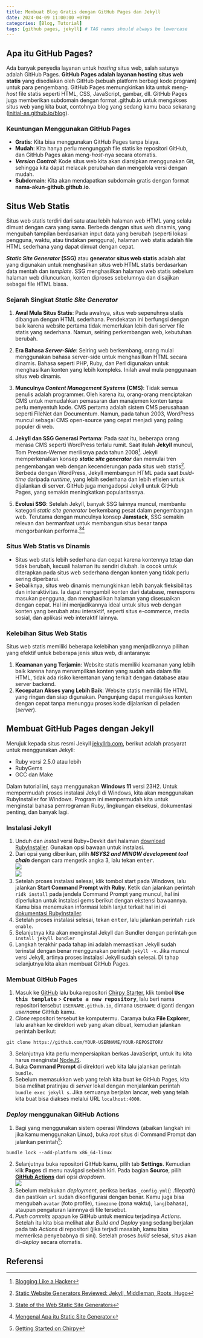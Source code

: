 ```yaml
---
title: Membuat Blog Gratis dengan GitHub Pages dan Jekyll
date: 2024-04-09 11:00:00 +0700
categories: [Blog, Tutorial]
tags: [github pages, jekyll] # TAG names should always be lowercase
---
```


## Apa itu GitHub Pages?
Ada banyak penyedia layanan untuk *hosting* situs web, salah satunya adalah GitHub Pages. **GitHub Pages adalah layanan hosting situs web statis** yang disediakan oleh GitHub (sebuah platform berbagi kode program) untuk para pengembang. GitHub Pages memungkinkan kita untuk meng-*host* file statis seperti HTML, CSS, JavaScript, gambar, dll. GitHub Pages juga memberikan subdomain dengan format .github.io untuk mengakses situs web yang kita buat, contohnya blog yang sedang kamu baca sekarang ([initial-as.github.io/blog](https://initial-as.github.io/blog)).
### Keuntungan Menggunakan GitHub Pages
-   **Gratis**: Kita bisa menggunakan GitHub Pages tanpa biaya.
-   **Mudah**: Kita hanya perlu mengunggah file statis ke repositori GitHub, dan GitHub Pages akan meng-*host*-nya secara otomatis.
-   ***Version Control***: Kode situs web kita akan diarsipkan menggunakan Git, sehingga kita dapat melacak perubahan dan mengelola versi dengan mudah.
-   **Subdomain**: Kita akan mendapatkan subdomain gratis dengan format  **nama-akun-github.github.io**.

## Situs Web Statis
Situs web statis terdiri dari satu atau lebih halaman web HTML yang selalu dimuat dengan cara yang sama. Berbeda dengan situs web dinamis, yang mengubah tampilan berdasarkan input data yang berubah (seperti lokasi pengguna, waktu, atau tindakan pengguna), halaman web statis adalah file HTML sederhana yang dapat dimuat dengan cepat.

***Static Site Generator* (SSG)** atau **generator situs web statis** adalah alat yang digunakan untuk menghasilkan situs web HTML statis berdasarkan data mentah dan *template*. SSG menghasilkan halaman web statis sebelum halaman web diluncurkan, konten diproses sebelumnya dan disajikan sebagai file HTML biasa.

### Sejarah Singkat *Static Site Generator*
1.  **Awal Mula Situs Statis**:
    Pada awalnya, situs web sepenuhnya statis dibangun dengan HTML sederhana. Pendekatan ini berfungsi dengan baik karena website pertama tidak memerlukan lebih dari server file statis yang sederhana. Namun, seiring perkembangan web, kebutuhan berubah.

2.  **Era Bahasa *Server-Side***: Seiring web berkembang, orang mulai menggunakan bahasa server-side untuk menghasilkan HTML secara dinamis. Bahasa seperti PHP, Ruby, dan Perl digunakan untuk menghasilkan konten yang lebih kompleks. Inilah awal mula penggunaan situs web dinamis.

3.  **Munculnya *Content Management Systems* (CMS)**: Tidak semua penulis adalah programmer. Oleh karena itu, orang-orang menciptakan CMS untuk memudahkan pemasaran dan manajemen konten tanpa perlu menyentuh kode. CMS pertama adalah sistem CMS perusahaan seperti FileNet dan Documentum. Namun, pada tahun 2003, WordPress muncul sebagai CMS open-source yang cepat menjadi yang paling populer di web.

4.  **Jekyll dan SSG Generasi Pertama**: Pada saat itu, beberapa orang merasa CMS seperti WordPress terlalu rumit. Saat itulah  **Jekyll**  muncul, Tom Preston-Werner merilisnya pada tahun 2008[^fn-nth-1]. Jekyll memperkenalkan konsep  ***static site generator*** dan memulai tren pengembangan web dengan kecenderungan pada situs web statis[^fn-nth-2]. Berbeda dengan WordPress, Jekyll membangun HTML pada saat  _build-time_  daripada  _runtime_, yang lebih sederhana dan lebih efisien untuk dijalankan di server. GitHub juga mengadopsi Jekyll untuk GitHub Pages, yang semakin meningkatkan popularitasnya.

5.  **Evolusi SSG**: Setelah Jekyll, banyak SSG lainnya muncul, membantu kategori  _static site generator_  berkembang pesat dalam pengembangan web. Terutama dengan munculnya konsep  **Jamstack**, SSG semakin relevan dan bermanfaat untuk membangun situs besar tanpa mengorbankan performa.[^fn-nth-3][^fn-nth-4]

### Situs Web Statis vs Dinamis
- Situs web statis lebih sederhana dan cepat karena kontennya tetap dan tidak berubah, kecuali halaman itu sendiri diubah. Ia cocok untuk diterapkan pada situs web sederhana dengan konten yang tidak perlu sering diperbarui.
- Sebaliknya, situs web dinamis memungkinkan lebih banyak fleksibilitas dan interaktivitas. Ia dapat mengambil konten dari database, merespons masukan pengguna, dan menghasilkan halaman yang disesuaikan dengan cepat. Hal ini menjadikannya ideal untuk situs web dengan konten yang berubah atau interaktif, seperti situs e-commerce, media sosial, dan aplikasi web interaktif lainnya.

### Kelebihan Situs Web Statis
Situs web statis memiliki beberapa kelebihan yang menjadikannya pilihan yang efektif untuk beberapa jenis situs web, di antaranya:
1.  **Keamanan yang Terjamin**: Website statis memiliki keamanan yang lebih baik karena hanya menampilkan konten yang sudah ada dalam file HTML, tidak ada risiko kerentanan yang terkait dengan database atau server backend.
2.  **Kecepatan Akses yang Lebih Baik**:  Website statis memiliki file HTML yang ringan dan siap digunakan. Pengunjung dapat mengakses konten dengan cepat tanpa menunggu proses kode dijalankan di peladen (*server*).


## Membuat GitHub Pages dengan Jekyll

Merujuk kepada situs resmi Jekyll [jekyllrb.com](https://jekyllrb.com/docs/), berikut adalah prasyarat untuk menggunakan Jekyll:
-   Ruby versi  2.5.0 atau lebih
-   RubyGems
-   GCC dan Make

Dalam tutorial ini, saya menggunakan **Windows 11** versi 23H2. Untuk mempermudah proses instalasi Jekyll di Windows, kita akan menggunakan RubyInstaller for Windows. Program ini mempermudah kita untuk menginstal bahasa pemrograman Ruby, lingkungan eksekusi, dokumentasi penting, dan banyak lagi.

### Instalasi Jekyll
1. Unduh dan *install* versi Ruby+Devkit dari halaman [download RubyInstaller](https://rubyinstaller.org/downloads/). Gunakan opsi bawaan untuk instalasi.
2. Dari opsi yang diberikan, pilih ***MSYS2 and MINGW development tool chain*** dengan cara mengetik angka 3, lalu tekan <kbd>enter</kbd>.<br>![](/assets/img/posts/2024-04-09/instalasi-RubyInstaller-1.png)<br>![](/assets/img/posts/2024-04-09/instalasi-RubyInstaller-2.png)
3. Setelah proses instalasi selesai, klik tombol start pada Windows, lalu jalankan **Start Command Prompt with Ruby**. Ketik dan jalankan perintah `ridk install` pada jendela Command Prompt yang muncul, hal ini diperlukan untuk instalasi gems berikut dengan ekstensi bawaannya. Kamu bisa menemukan informasi lebih lanjut terkait hal ini di [dokumentasi RubyInstaller](https://github.com/oneclick/rubyinstaller2#using-the-installer-on-a-target-system). 
4. Setelah proses instalasi selesai, tekan <kbd>enter</kbd>, lalu jalankan perintah `ridk enable`.
5. Selanjutnya kita akan menginstal Jekyll dan Bundler dengan perintah `gem install jekyll bundler`
6. Langkah terakhir pada tahap ini adalah memastikan Jekyll sudah terinstal dengan benar menggunakan perintah `jekyll -v`. Jika muncul versi Jekyll, artinya proses instalasi Jekyll sudah selesai. Di tahap selanjutnya kita akan membuat GitHub Pages.

### Membuat GitHub Pages
1. Masuk ke [GitHub](https://github.com) lalu buka repositori [Chirpy Starter](https://github.com/cotes2020/chirpy-starter), klik tombol **<kbd>Use this template</kbd>** > **<kbd>Create a new repository</kbd>**, lalu beri nama repositori tersebut `USERNAME.github.io`, dimana `USERNAME` diganti dengan *username* GitHub kamu.
2. *Clone* repositori tersebut ke komputermu. Caranya buka **File Explorer**, lalu arahkan ke direktori web yang akan dibuat, kemudian jalankan perintah berikut:
```console
git clone https://github.com/YOUR-USERNAME/YOUR-REPOSITORY
```
3. Selanjutnya kita perlu mempersiapkan berkas JavaScript, untuk itu kita harus menginstal [NodeJS](https://nodejs.org/).
4. Buka **Command Prompt** di direktori web kita lalu jalankan perintah `bundle`.
5. Sebelum memasukkan web yang telah kita buat ke GitHub Pages, kita bisa melihat pratinjau di _server_ lokal dengan menjalankan perintah ```bundle exec jekyll s```. Jika semuanya berjalan lancar, web yang telah kita buat bisa diakses melalui URL `localhost:4000`.

### *Deploy* menggunakan GitHub Actions
1. Bagi yang menggunakan sistem operasi Windows (abaikan langkah ini jika kamu menggunakan Linux), buka _root_ situs di Command Prompt dan jalankan perintah[^fn-nth-5]:
```console
bundle lock --add-platform x86_64-linux
```
2. Selanjutnya buka repositori GitHub kamu, pilih tab **Settings**. Kemudian klik **Pages** di menu navigasi sebelah kiri. Pada bagian **Source**, pilih [**GitHub Actions**](https://docs.github.com/en/pages/getting-started-with-github-pages/configuring-a-publishing-source-for-your-github-pages-site#publishing-with-a-custom-github-actions-workflow) dari opsi *dropdown*.<br>![](/assets/img/posts/2024-04-09/github-actions.png)
3. Sebelum melakukan _deployment_, periksa berkas `_config.yml`{: .filepath} dan pastikan `url` sudah dikonfigurasi dengan benar. Kamu juga bisa mengubah `avatar` (foto profile), `timezone` (zona waktu), `lang`(bahasa), ataupun pengaturan lainnnya di file tersebut.
4. _Push commits_ apapun ke GitHub untuk memicu terjadinya _Actions_. Setelah itu kita bisa melihat alur _Build and Deploy_ yang sedang berjalan pada tab _Actions_ di repositori (jika terjadi masalah, kamu bisa memeriksa penyebabnya di sini). Setelah proses _build_ selesai, situs akan di-_deploy_ secara otomatis.

## Referensi
[^fn-nth-1]: [Blogging Like a Hacker](https://tom.preston-werner.com/2008/11/17/blogging-like-a-hacker.html)
[^fn-nth-2]: [Static Website Generators Reviewed: Jekyll, Middleman, Roots, Hugo](https://www.smashingmagazine.com/2015/11/static-website-generators-jekyll-middleman-roots-hugo-review/)
[^fn-nth-3]: [State of the Web Static Site Generators](https://dev.to/asyncbanana/state-of-the-web-static-site-generators-g6f)
[^fn-nth-4]: [Mengenal Apa itu Static Site Generator](https://www.codepolitan.com/blog/mengenal-apa-itu-ssg-static-site-generator/)
[^fn-nth-5]: [Getting Started on Chirpy](https://chirpy.cotes.page/posts/getting-started/#deploy-by-using-github-actions)
